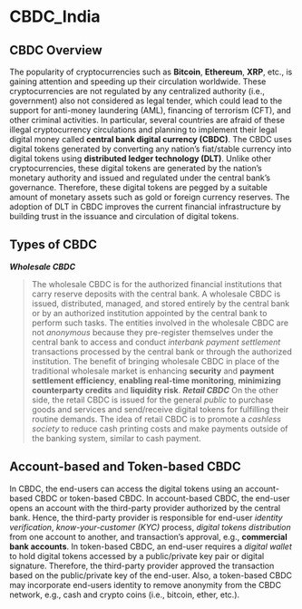 # CBDC_India
## CBDC Overview
The popularity of cryptocurrencies such as **Bitcoin**, **Ethereum**, **XRP**, etc., is gaining attention and speeding up their circulation worldwide. These cryptocurrencies are not regulated by any centralized authority (i.e., government) also not considered as legal tender, which could lead to the support for anti-money laundering (AML), financing of terrorism (CFT), and other criminal activities. In particular, several countries are afraid of these illegal cryptocurrency circulations and planning to implement their legal digital money called **central bank digital currency (CBDC)**. The CBDC uses digital tokens generated by converting any nation’s fiat/stable currency into digital tokens using **distributed ledger technology (DLT)**. Unlike other cryptocurrencies, these digital tokens are generated by the nation’s monetary authority and issued and regulated under the central bank’s governance. Therefore, these digital tokens are pegged by a suitable amount of monetary assets such as gold or foreign currency reserves. The adoption of DLT in CBDC improves the current financial infrastructure by building trust in the issuance and circulation of digital tokens. 
## Types of CBDC
***Wholesale CBDC*** 
>The wholesale CBDC is for the authorized financial institutions that carry reserve deposits with the central bank. A wholesale CBDC is issued, distributed, managed, and stored entirely by the central bank or by an authorized institution appointed by the central bank to perform such tasks. The entities involved in the wholesale CBDC are not *anonymous* because they pre-register themselves under the central bank to access and conduct *interbank payment settlement* transactions processed by the central bank or through the authorized institution. The benefit of bringing wholesale CBDC in place of the traditional wholesale market is enhancing **security** and **payment settlement efficiency**, **enabling real-time monitoring**, **minimizing counterparty credits** and **liquidity risk**. 
 ***Retail CBDC***
>On the other side, the retail CBDC is issued for the general *public* to purchase goods and services and send/receive digital tokens for fulfilling their routine demands. The idea of retail CBDC is to promote a *cashless society* to reduce cash printing costs and make payments outside of the banking system, similar to cash payment.
## Account-based and Token-based CBDC
In CBDC, the end-users can access the digital tokens using an account-based CBDC or token-based CBDC. In account-based CBDC, the end-user opens an account with the third-party provider authorized by the central bank. Hence, the third-party provider is responsible for end-user *identity verification*, *know-your-customer (KYC)* process, *digital tokens distribution* from one account to another, and transaction’s approval, e.g., **commercial bank accounts**. In token-based CBDC, an end-user requires a *digital wallet* to hold digital tokens accessed by a public/private key pair or digital signature. Therefore, the third-party provider approved the transaction based on the public/private key of the end-user. Also, a token-based CBDC may incorporate end-users identity to remove anonymity from the CBDC network, e.g., cash and crypto coins (i.e., bitcoin, ether, etc.).
